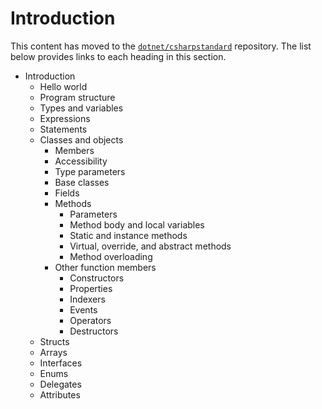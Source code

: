 # Introduction

This content has moved to the [`dotnet/csharpstandard`](https://github.com/dotnet/csharpstandard) repository.
The list below provides links to each heading in this section.

- <a id="introduction"></a>  Introduction
  - <a id="hello-world"></a>  Hello world
  - <a id="program-structure"></a>  Program structure
  - <a id="types-and-variables"></a>  Types and variables
  - <a id="expressions"></a>  Expressions
  - <a id="statements"></a>  Statements
  - <a id="classes-and-objects"></a>  Classes and objects
    - <a id="members"></a>  Members
    - <a id="accessibility"></a>  Accessibility
    - <a id="type-parameters"></a>  Type parameters
    - <a id="base-classes"></a>  Base classes
    - <a id="fields"></a>  Fields
    - <a id="methods"></a>  Methods
      - <a id="parameters"></a>  Parameters
      - <a id="method-body-and-local-variables"></a>  Method body and local variables
      - <a id="static-and-instance-methods"></a>  Static and instance methods
      - <a id="virtual-override-and-abstract-methods"></a>  Virtual, override, and abstract methods
      - <a id="method-overloading"></a>  Method overloading
    - <a id="other-function-members"></a>  Other function members
      - <a id="constructors"></a>  Constructors
      - <a id="properties"></a>  Properties
      - <a id="indexers"></a>  Indexers
      - <a id="events"></a>  Events
      - <a id="operators"></a>  Operators
      - <a id="destructors"></a>  Destructors
  - <a id="structs"></a>  Structs
  - <a id="arrays"></a>  Arrays
  - <a id="interfaces"></a>  Interfaces
  - <a id="enums"></a>  Enums
  - <a id="delegates"></a>  Delegates
  - <a id="attributes"></a>  Attributes


